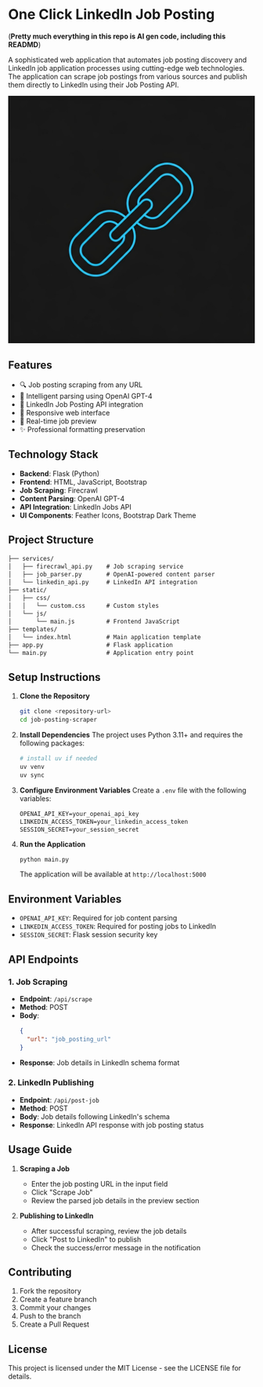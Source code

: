 # One Click LinkedIn Job Posting
(**Pretty much everything in this repo is AI gen code, including this READMD**)

A sophisticated web application that automates job posting discovery and LinkedIn job application processes using cutting-edge web technologies. The application can scrape job postings from various sources and publish them directly to LinkedIn using their Job Posting API.

![Job Posting Scraper Interface](generated-icon.png)

## Features

- 🔍 Job posting scraping from any URL
- 🤖 Intelligent parsing using OpenAI GPT-4
- 🎯 LinkedIn Job Posting API integration
- 📱 Responsive web interface
- 🔄 Real-time job preview
- ✨ Professional formatting preservation

## Technology Stack

- **Backend**: Flask (Python)
- **Frontend**: HTML, JavaScript, Bootstrap
- **Job Scraping**: Firecrawl
- **Content Parsing**: OpenAI GPT-4
- **API Integration**: LinkedIn Jobs API
- **UI Components**: Feather Icons, Bootstrap Dark Theme

## Project Structure

```
├── services/
│   ├── firecrawl_api.py    # Job scraping service
│   ├── job_parser.py       # OpenAI-powered content parser
│   └── linkedin_api.py     # LinkedIn API integration
├── static/
│   ├── css/
│   │   └── custom.css      # Custom styles
│   └── js/
│       └── main.js         # Frontend JavaScript
├── templates/
│   └── index.html          # Main application template
├── app.py                  # Flask application
└── main.py                 # Application entry point
```

## Setup Instructions

1. **Clone the Repository**
   ```bash
   git clone <repository-url>
   cd job-posting-scraper
   ```

2. **Install Dependencies**
   The project uses Python 3.11+ and requires the following packages:
   ```bash
   # install uv if needed
   uv venv
   uv sync
   ```

3. **Configure Environment Variables**
   Create a `.env` file with the following variables:
   ```
   OPENAI_API_KEY=your_openai_api_key
   LINKEDIN_ACCESS_TOKEN=your_linkedin_access_token
   SESSION_SECRET=your_session_secret
   ```

4. **Run the Application**
   ```bash
   python main.py
   ```
   The application will be available at `http://localhost:5000`

## Environment Variables

- `OPENAI_API_KEY`: Required for job content parsing
- `LINKEDIN_ACCESS_TOKEN`: Required for posting jobs to LinkedIn
- `SESSION_SECRET`: Flask session security key

## API Endpoints

### 1. Job Scraping
- **Endpoint**: `/api/scrape`
- **Method**: POST
- **Body**: 
  ```json
  {
    "url": "job_posting_url"
  }
  ```
- **Response**: Job details in LinkedIn schema format

### 2. LinkedIn Publishing
- **Endpoint**: `/api/post-job`
- **Method**: POST
- **Body**: Job details following LinkedIn's schema
- **Response**: LinkedIn API response with job posting status

## Usage Guide

1. **Scraping a Job**
   - Enter the job posting URL in the input field
   - Click "Scrape Job"
   - Review the parsed job details in the preview section

2. **Publishing to LinkedIn**
   - After successful scraping, review the job details
   - Click "Post to LinkedIn" to publish
   - Check the success/error message in the notification

## Contributing

1. Fork the repository
2. Create a feature branch
3. Commit your changes
4. Push to the branch
5. Create a Pull Request 

## License

This project is licensed under the MIT License - see the LICENSE file for details.

